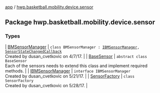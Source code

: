 [app](../index.md) / [hwp.basketball.mobility.device.sensor](.)

## Package hwp.basketball.mobility.device.sensor

### Types

| [BMSensorManager](-b-m-sensor-manager/index.md) | `class BMSensorManager : `[`IBMSensorManager`](-i-b-m-sensor-manager/index.md)`, `[`SensorStateChangedCallback`](-base-sensor/-sensor-state-changed-callback/index.md)<br>Created by dusan_cvetkovic on 4/7/17. |
| [BaseSensor](-base-sensor/index.md) | `abstract class BaseSensor`<br>Each of the sensors needs to extend this class and implement required methods. |
| [IBMSensorManager](-i-b-m-sensor-manager/index.md) | `interface IBMSensorManager`<br>Created by dusan_cvetkovic on 5/21/17. |
| [SensorFactory](-sensor-factory/index.md) | `class SensorFactory`<br>Created by dusan_cvetkovic on 5/28/17. |

